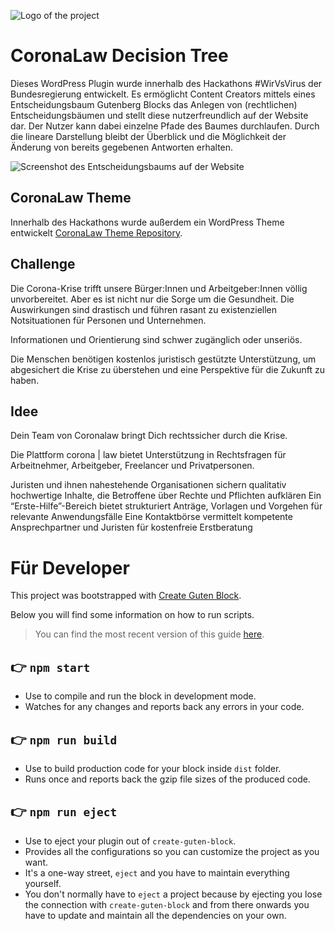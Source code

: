 ![Logo of the project](https://www.coronalaw.eu/wp-content/uploads/2020/03/coronalaw.jpg)

# CoronaLaw Decision Tree
Dieses WordPress Plugin wurde innerhalb des Hackathons #WirVsVirus der Bundesregierung entwickelt. Es ermöglicht Content Creators mittels eines Entscheidungsbaum Gutenberg Blocks das Anlegen von (rechtlichen) Entscheidungsbäumen und stellt diese nutzerfreundlich auf der Website dar. Der Nutzer kann dabei einzelne Pfade des Baumes durchlaufen. Durch die lineare Darstellung bleibt der Überblick und die Möglichkeit der Änderung von bereits gegebenen Antworten erhalten.

![Screenshot des Entscheidungsbaums auf der Website](https://www.coronalaw.eu/wp-content/uploads/2020/03/decision-tree.png)

## CoronaLaw Theme
Innerhalb des Hackathons wurde außerdem ein WordPress Theme entwickelt [CoronaLaw Theme Repository](https://github.com/JuliaKatheder/CoronaLaw-DecisionTree).

## Challenge

Die Corona-Krise trifft unsere Bürger:Innen und Arbeitgeber:Innen völlig unvorbereitet. Aber es ist nicht nur die Sorge um die Gesundheit. Die Auswirkungen sind drastisch und führen rasant zu existenziellen Notsituationen für Personen und Unternehmen.

Informationen und Orientierung sind schwer zugänglich oder unseriös.

Die Menschen benötigen kostenlos juristisch gestützte Unterstützung, um abgesichert die Krise zu überstehen und eine Perspektive für die Zukunft zu haben.

## Idee

Dein Team von Coronalaw bringt Dich rechtssicher durch die Krise.

Die Plattform corona | law bietet Unterstützung in Rechtsfragen für Arbeitnehmer, Arbeitgeber, Freelancer und Privatpersonen.

Juristen und ihnen nahestehende Organisationen sichern qualitativ hochwertige Inhalte, die Betroffene über Rechte und Pflichten aufklären
Ein “Erste-Hilfe”-Bereich bietet strukturiert Anträge, Vorlagen und Vorgehen für relevante Anwendungsfälle
Eine Kontaktbörse vermittelt kompetente Ansprechpartner und Juristen für kostenfreie Erstberatung

# Für Developer

This project was bootstrapped with [Create Guten Block](https://github.com/ahmadawais/create-guten-block).

Below you will find some information on how to run scripts.

>You can find the most recent version of this guide [here](https://github.com/ahmadawais/create-guten-block).

## 👉  `npm start`
- Use to compile and run the block in development mode.
- Watches for any changes and reports back any errors in your code.

## 👉  `npm run build`
- Use to build production code for your block inside `dist` folder.
- Runs once and reports back the gzip file sizes of the produced code.

## 👉  `npm run eject`
- Use to eject your plugin out of `create-guten-block`.
- Provides all the configurations so you can customize the project as you want.
- It's a one-way street, `eject` and you have to maintain everything yourself.
- You don't normally have to `eject` a project because by ejecting you lose the connection with `create-guten-block` and from there onwards you have to update and maintain all the dependencies on your own.
